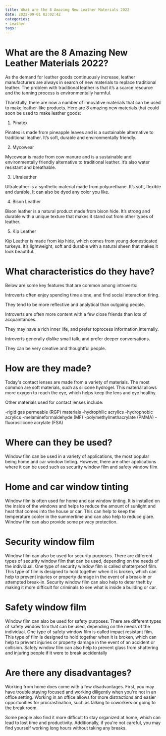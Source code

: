 ```yaml
---
title: What are the 8 Amazing New Leather Materials 2022
date: 2022-09-01 02:02:42
categories:
- Leather
tags:
---
```



#  What are the 8 Amazing New Leather Materials 2022?

As the demand for leather goods continuously increase, leather manufacturers are always in search of new materials to replace traditional leather. The problem with traditional leather is that it’s a scarce resource and the tanning process is environmentally harmful.

Thankfully, there are now a number of innovative materials that can be used to make leather-like products. Here are 8 amazing new materials that could soon be used to make leather goods:

1. Pinatex

Pinatex is made from pineapple leaves and is a sustainable alternative to traditional leather. It’s soft, durable and environmentally friendly.

2. Mycowear

Mycowear is made from cow manure and is a sustainable and environmentally friendly alternative to traditional leather. It’s also water resistant and breathable.

3. Ultraleather

Ultraleather is a synthetic material made from polyurethane. It’s soft, flexible and durable. It can also be dyed any color you like.

4. Bison Leather

Bison leather is a natural product made from bison hide. It’s strong and durable with a unique texture that makes it stand out from other types of leather.

5. Kip Leather

Kip Leather is made from kip hide, which comes from young domesticated turkeys. It’s lightweight, soft and durable with a natural sheen that makes it look beautiful.

#  What characteristics do they have? 

Below are some key features that are common among introverts:

Introverts often enjoy spending time alone, and find social interaction tiring.

They tend to be more reflective and analytical than outgoing people.

Introverts are often more content with a few close friends than lots of acquaintances.

They may have a rich inner life, and prefer toprocess information internally.

Introverts generally dislike small talk, and prefer deeper conversations.

They can be very creative and thoughtful people.

#  How are they made?

Today's contact lenses are made from a variety of materials. The most common are soft materials, such as silicone hydrogel. This material allows more oxygen to reach the eye, which helps keep the lens and eye healthy.

Other materials used for contact lenses include:


-rigid gas permeable (RGP) materials
-hydrophilic acrylics
-hydrophobic acrylics
-melamineformaldehyde (MF)
-polymethylmethacrylate (PMMA)
-fluorosilicone acrylate (FSA)

#  Where can they be used? 

Window film can be used in a variety of applications, the most popular being home and car window tinting. However, there are other applications where it can be used such as security window film and safety window film.



# Home and car window tinting 

Window film is often used for home and car window tinting. It is installed on the inside of the windows and helps to reduce the amount of sunlight and heat that comes into the house or car. This can help to keep the temperature cooler in the summertime and can also help to reduce glare. Window film can also provide some privacy protection.



# Security window film 

Window film can also be used for security purposes. There are different types of security window film that can be used, depending on the needs of the individual. One type of security window film is called shatterproof film. This type of film is designed to hold together when it is broken, which can help to prevent injuries or property damage in the event of a break-in or attempted break-in. Security window film can also help to deter theft by making it more difficult for criminals to see what is inside a building or car.



# Safety window film 

Window film can also be used for safety purposes. There are different types of safety window film that can be used, depending on the needs of the individual. One type of safety window film is called impact resistant film. This type of film is designed to hold together when it is broken, which can help to prevent injuries or property damage in the event of an accident or collision. Safety window film can also help to prevent glass from shattering and injuring people if it were to break accidentally

#  Are there any disadvantages?

Working from home does come with a few disadvantages. First, you may have trouble staying focused and working diligently when you're not in an office setting. Working in an office allows for more distractions and easier opportunities for procrastination, such as talking to coworkers or going to the break room.

Some people also find it more difficult to stay organized at home, which can lead to lost time and productivity. Additionally, if you're not careful, you may find yourself working long hours without taking any breaks.